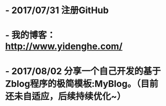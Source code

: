 # - 2017/07/31 注册GitHub
# - 我的博客：http://www.yidenghe.com/
# - 2017/08/02 分享一个自己开发的基于Zblog程序的极简模板:MyBlog。（目前还未自适应，后续持续优化~）
